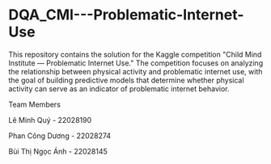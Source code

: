 # DQA_CMI---Problematic-Internet-Use
This repository contains the solution for the Kaggle competition "Child Mind Institute — Problematic Internet Use." The competition focuses on analyzing the relationship between physical activity and problematic internet use, with the goal of building predictive models that determine whether physical activity can serve as an indicator of problematic internet behavior.

Team Members

Lê Minh Quý - 22028190

Phan Công Dương - 22028274

Bùi Thị Ngọc Ánh - 22028145
